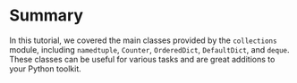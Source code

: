 # Summary

In this tutorial, we covered the main classes provided by the `collections` module, including `namedtuple`, `Counter`, `OrderedDict`, `DefaultDict`, and `deque`. These classes can be useful for various tasks and are great additions to your Python toolkit.
